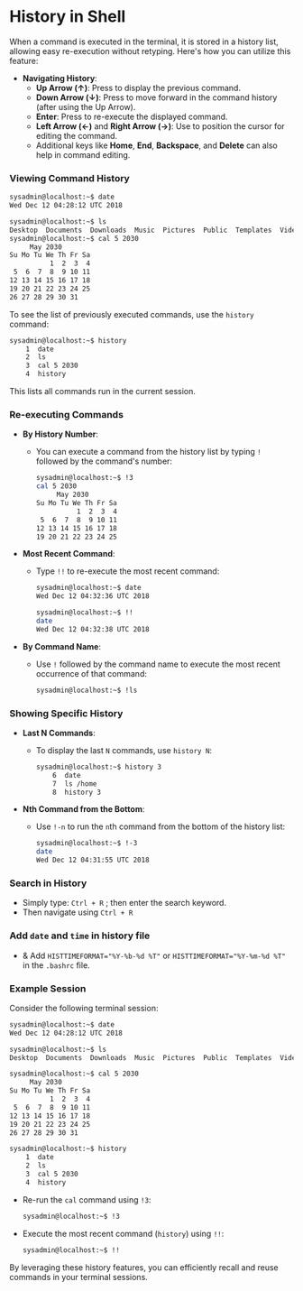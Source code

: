 # History in Shell

When a command is executed in the terminal, it is stored in a history list, allowing easy re-execution without retyping. Here's how you can utilize this feature:

- **Navigating History**:
  - **Up Arrow (↑)**: Press to display the previous command.
  - **Down Arrow (↓)**: Press to move forward in the command history (after using the Up Arrow).
  - **Enter**: Press to re-execute the displayed command.
  - **Left Arrow (←)** and **Right Arrow (→)**: Use to position the cursor for editing the command.
  - Additional keys like **Home**, **End**, **Backspace**, and **Delete** can also help in command editing.

### Viewing Command History

```BASH
sysadmin@localhost:~$ date                                       
Wed Dec 12 04:28:12 UTC 2018 

sysadmin@localhost:~$ ls                                           
Desktop  Documents  Downloads  Music  Pictures  Public  Templates  Videos       
sysadmin@localhost:~$ cal 5 2030                                  
     May 2030                                                                
Su Mo Tu We Th Fr Sa                                                         
          1  2  3  4                                                         
 5  6  7  8  9 10 11                                                         
12 13 14 15 16 17 18                                                         
19 20 21 22 23 24 25                                                         
26 27 28 29 30 31                                                            
```

To see the list of previously executed commands, use the `history` command:

```bash
sysadmin@localhost:~$ history
    1  date
    2  ls
    3  cal 5 2030
    4  history
```

This lists all commands run in the current session.

### Re-executing Commands

- **By History Number**:
  - You can execute a command from the history list by typing `!` followed by the command's number:
    ```bash                                                   
	sysadmin@localhost:~$ !3                                        
	cal 5 2030                                                        
	     May 2030                                                            
	Su Mo Tu We Th Fr Sa                                            
	          1  2  3  4                                                   
	 5  6  7  8  9 10 11                                                    
	12 13 14 15 16 17 18                                                    
	19 20 21 22 23 24 25   
    ```

- **Most Recent Command**:
  - Type `!!` to re-execute the most recent command:
	```bash
	sysadmin@localhost:~$ date                                               
	Wed Dec 12 04:32:36 UTC 2018                                             
	
	sysadmin@localhost:~$ !!                                             
	date
	Wed Dec 12 04:32:38 UTC 2018
	```

- **By Command Name**:
  - Use `!` followed by the command name to execute the most recent occurrence of that command:
    ```bash
    sysadmin@localhost:~$ !ls
    ```

### Showing Specific History

- **Last N Commands**:
  - To display the last `N` commands, use `history N`:
    ```bash
	sysadmin@localhost:~$ history 3
	    6  date                                                              
	    7  ls /home                                                          
	    8  history 3
	```

- **Nth Command from the Bottom**:
  - Use `!-n` to run the `n`th command from the bottom of the history list:
    ```bash
	sysadmin@localhost:~$ !-3                                                
	date                                                                     
	Wed Dec 12 04:31:55 UTC 2018 
	```

### Search in History 

- Simply type: `Ctrl + R` ; then enter the search keyword. 
- Then navigate using `Ctrl + R`

### Add `date` and `time` in history file

- & Add `HISTTIMEFORMAT="%Y-%b-%d %T"` or `HISTTIMEFORMAT="%Y-%m-%d %T"` in the `.bashrc` file.

### Example Session

Consider the following terminal session:

```bash
sysadmin@localhost:~$ date
Wed Dec 12 04:28:12 UTC 2018

sysadmin@localhost:~$ ls
Desktop  Documents  Downloads  Music  Pictures  Public  Templates  Videos

sysadmin@localhost:~$ cal 5 2030
     May 2030
Su Mo Tu We Th Fr Sa
          1  2  3  4
 5  6  7  8  9 10 11
12 13 14 15 16 17 18
19 20 21 22 23 24 25
26 27 28 29 30 31

sysadmin@localhost:~$ history
    1  date
    2  ls
    3  cal 5 2030
    4  history
```

- Re-run the `cal` command using `!3`:
  ```bash
  sysadmin@localhost:~$ !3
  ```

- Execute the most recent command (`history`) using `!!`:
  ```bash
  sysadmin@localhost:~$ !!
  ```

By leveraging these history features, you can efficiently recall and reuse commands in your terminal sessions.